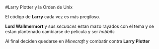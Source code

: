 #Larry Plotter y la Orden de Unix

El código de **Larry** cada vez es más pregiloso.

**Lord Wallmermort** y sus *secuaces* estan mazo rayados con el tema y se estan plantenado cambiarse
de película y ser *hobbits*

Al final deciden quedarse en *Minecraft* y combatir contra **Larry Plotter**
